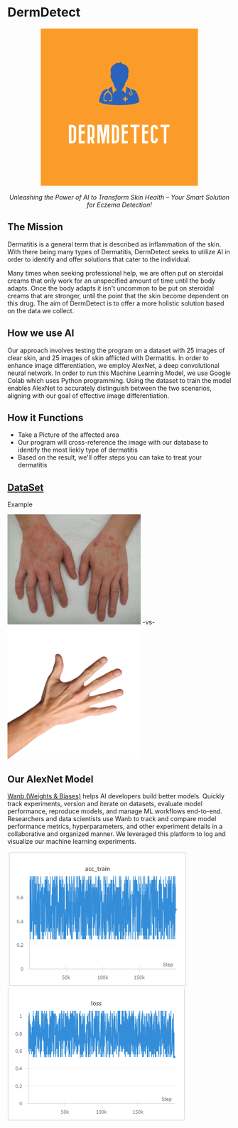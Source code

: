 # **DermDetect**

<div align="center">
  <img src="DermDetectLogo.png" alt="Logo">
  
  *Unleashing the Power of AI to Transform Skin Health – Your Smart Solution for Eczema Detection!*
</div>

## **The Mission**
Dermatitis is a general term that is described as inflammation of the skin. With there being many types of Dermatitis, DermDetect seeks to utilize AI in order to identify and offer solutions that cater to the individual.

Many times when seeking professional help, we are often put on steroidal creams that only work for an unspecified amount of time until the body adapts. Once the body adapts it isn't uncommon to be put on steroidal creams that are stronger, until the point that the skin become dependent on this drug. The aim of DermDetect is to offer a more holistic solution based on the data we collect.


## **How we use AI**
Our approach involves testing the program on a dataset with 25 images of clear skin, and 25 images of skin afflicted with Dermatitis. In order to enhance image differentiation, we employ AlexNet, a deep convolutional neural network. In order to run this Machine Learning Model, we use Google Colab which uses Python programming. Using the dataset to train the model enables AlexNet to accurately distinguish between the two scenarios, aligning with our goal of effective image differentiation.


## **How it Functions**
+ Take a Picture of the affected area
+ Our program will cross-reference the image with our database to identify the most liekly type of dermatitis
+ Based on the result, we'll offer steps you can take to treat your dermatitis


## **[DataSet](https://docs.google.com/presentation/d/1de_ewFR2glJJFp4gsO9khWyvU8vNgPfl83DX63S9vN8/edit#slide=id.p)**
Example

<img src="Dermatitis2015.jpg" alt="Logo" width="300"/>    -vs-   <img src="stockhand.jpg" alt="Logo" width="300"/>



## **Our AlexNet Model**
[Wanb (Weights & Biases)](https://wandb.ai/site) helps AI developers build better models. Quickly track experiments, version and iterate on datasets, evaluate model performance, reproduce models, and manage ML workflows end-to-end. Researchers and data scientists use Wanb to track and compare model performance metrics, hyperparameters, and other experiment details in a collaborative and organized manner. We leveraged this platform to log and visualize our machine learning experiments. 

![acc_train](acc_train.png)
![loss](loss.png)



